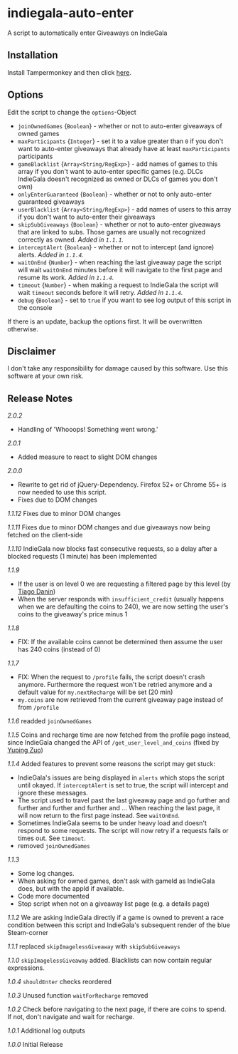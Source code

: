 # indiegala-auto-enter
A script to automatically enter Giveaways on IndieGala

## Installation
Install Tampermonkey and then click [here](https://github.com/Hafas/indiegala-auto-enter/raw/master/igautoenter.user.js).

## Options
Edit the script to change the `options`-Object
* `joinOwnedGames` {`Boolean`} - whether or not to auto-enter giveaways of owned games		
* `maxParticipants` {`Integer`} - set it to a value greater than `0` if you don't want to auto-enter giveaways that already have at least `maxParticipants` participants
* `gameBlacklist` {`Array<String/RegExp>`} - add names of games to this array if you don't want to auto-enter specific games (e.g. DLCs IndieGala doesn't recognized as owned or DLCs of games you don't own)
* `onlyEnterGuaranteed` {`Boolean`} - whether or not to only auto-enter guaranteed giveaways
* `userBlacklist` {`Array<String/RegExp>`} - add names of users to this array if you don't want to auto-enter their giveaways
* `skipSubGiveaways` {`Boolean`} - whether or not to auto-enter giveaways that are linked to subs. Those games are usually not recognized correctly as owned. *Added in `1.1.1`.*
* `interceptAlert` {`Boolean`} - whether or not to intercept (and ignore) alerts. *Added in `1.1.4`.*
* `waitOnEnd` {`Number`} - when reaching the last giveaway page the script will wait `waitOnEnd` minutes before it will navigate to the first page and resume its work. *Added in `1.1.4`.*
* `timeout` {`Number`} - when making a request to IndieGala the script will wait `timeout` seconds before it will retry. *Added in `1.1.4`.*
* `debug` {`Boolean`} - set to `true` if you want to see log output of this script in the console

If there is an update, backup the options first. It will be overwritten otherwise.

## Disclaimer
I don't take any responsibility for damage caused by this software. Use this software at your own risk.

## Release Notes
*2.0.2*
* Handling of 'Whooops! Something went wrong.'

*2.0.1*
* Added measure to react to slight DOM changes

*2.0.0*
* Rewrite to get rid of jQuery-Dependency. Firefox 52+ or Chrome 55+ is now needed to use this script.
* Fixes due to DOM changes

*1.1.12*
Fixes due to minor DOM changes

*1.1.11*
Fixes due to minor DOM changes and due giveaways now being fetched on the client-side

*1.1.10*
IndieGala now blocks fast consecutive requests, so a delay after a blocked requests (1 minute) has been implemented

*1.1.9*
* If the user is on level 0 we are requesting a filtered page by this level (by [Tiago Danin](https://github.com/TiagoDanin))
* When the server responds with `insufficient_credit` (usually happens when we are defaulting the coins to 240), we are now setting the user's coins to the giveaway's price minus 1

*1.1.8*
* FIX: If the available coins cannot be determined then assume the user has 240 coins (instead of 0)

*1.1.7*
* FIX: When the request to `/profile` fails, the script doesn't crash anymore. Furthermore the request won't be retried anymore and a default value for `my.nextRecharge` will be set (20 min)
* `my.coins` are now retrieved from the current giveaway page instead of from `/profile`

*1.1.6* readded `joinOwnedGames`

*1.1.5* Coins and recharge time are now fetched from the profile page instead, since IndieGala changed the API of `/get_user_level_and_coins` (fixed by [Yuping Zuo](https://github.com/zypA13510))

*1.1.4* Added features to prevent some reasons the script may get stuck:
* IndieGala's issues are being displayed in `alerts` which stops the script until okayed. If `interceptAlert` is set to true, the script will intercept and ignore these messages.
* The script used to travel past the last giveaway page and go further and further and further and further and ... When reaching the last page, it will now return to the first page instead. See `waitOnEnd`.
* Sometimes IndieGala seems to be under heavy load and doesn't respond to some requests. The script will now retry if a requests fails or times out. See `timeout`.
* removed `joinOwnedGames`

*1.1.3*
* Some log changes.
* When asking for owned games, don't ask with gameId as IndieGala does, but with the appId if available.
* Code more documented
* Stop script when not on a giveaway list page (e.g. a details page)

*1.1.2* We are asking IndieGala directly if a game is owned to prevent a race condition between this script and IndieGala's subsequent render of the blue Steam-corner

*1.1.1* replaced `skipImagelessGiveaway` with `skipSubGiveaways`

*1.1.0* `skipImagelessGiveaway` added. Blacklists can now contain regular expressions.

*1.0.4* `shouldEnter` checks reordered

*1.0.3* Unused function `waitForRecharge` removed

*1.0.2* Check before navigating to the next page, if there are coins to spend. If not, don't navigate and wait for recharge.

*1.0.1* Additional log outputs

*1.0.0* Initial Release
